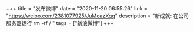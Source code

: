 +++
title = "发布微博"
date = "2020-11-20 06:55:26"
link = "https://weibo.com/2381077925/JuMcazXqq"
description = "新成就: 在公司服务器运行 rm -rf / "
tags = ["新浪微博"]
+++
